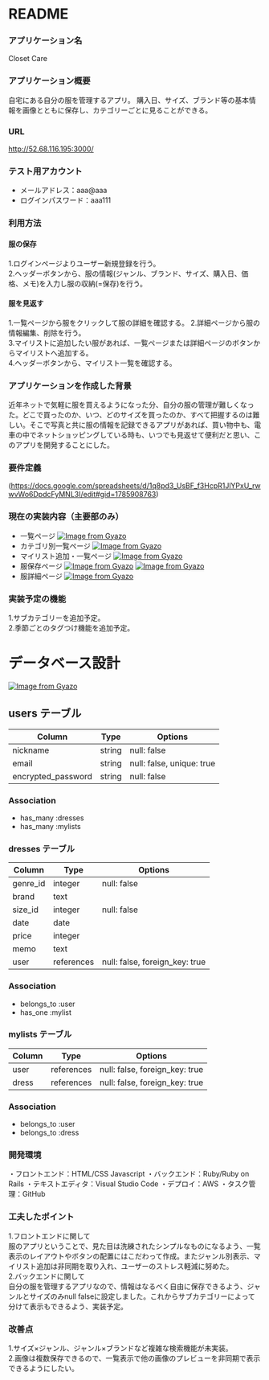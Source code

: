 # README
### アプリケーション名  
Closet Care  

### アプリケーション概要  
自宅にある自分の服を管理するアプリ。
購入日、サイズ、ブランド等の基本情報を画像とともに保存し、カテゴリーごとに見ることができる。  

### URL 
  http://52.68.116.195:3000/  

### テスト用アカウント  
- メールアドレス：aaa@aaa
- ログインパスワード：aaa111  

### 利用方法  
#### 服の保存  
1.ログインページよりユーザー新規登録を行う。  
2.ヘッダーボタンから、服の情報(ジャンル、ブランド、サイズ、購入日、価格、メモ)を入力し服の収納(=保存)を行う。

#### 服を見返す  
1.一覧ページから服をクリックして服の詳細を確認する。
2.詳細ページから服の情報編集、削除を行う。  
3.マイリストに追加したい服があれば、一覧ページまたは詳細ページのボタンからマイリストへ追加する。  
4.ヘッダーボタンから、マイリスト一覧を確認する。  

### アプリケーションを作成した背景  
近年ネットで気軽に服を買えるようになった分、自分の服の管理が難しくなった。どこで買ったのか、いつ、どのサイズを買ったのか、すべて把握するのは難しい。そこで写真と共に服の情報を記録できるアプリがあれば、買い物中も、電車の中でネットショッピングしている時も、いつでも見返せて便利だと思い、このアプリを開発することにした。

### 要件定義  
  (https://docs.google.com/spreadsheets/d/1q8pd3_UsBF_f3HcpR1JlYPxU_rwwvWo6DpdcFyMNL3I/edit#gid=1785908763)

### 現在の実装内容（主要部のみ）  
- 一覧ページ
[![Image from Gyazo](https://i.gyazo.com/ec1ccec3c3beceaad84b4005c634673d.gif)](https://gyazo.com/ec1ccec3c3beceaad84b4005c634673d)
- カテゴリ別一覧ページ
[![Image from Gyazo](https://i.gyazo.com/1074de112ae984cb99aa75f48768181f.gif)](https://gyazo.com/1074de112ae984cb99aa75f48768181f)
- マイリスト追加・一覧ページ
[![Image from Gyazo](https://i.gyazo.com/b478751a139c314b7ea45d437c5c85cd.gif)](https://gyazo.com/b478751a139c314b7ea45d437c5c85cd)
- 服保存ページ
[![Image from Gyazo](https://i.gyazo.com/c85b9b3ab7c399269ddffc0847a6b70d.png)](https://gyazo.com/c85b9b3ab7c399269ddffc0847a6b70d)
[![Image from Gyazo](https://gyazo.com/9c4ae94d69af412f0f74cda0ff274e2a.png)](https://gyazo.com/9c4ae94d69af412f0f74cda0ff274e2a)
- 服詳細ページ
[![Image from Gyazo](https://i.gyazo.com/ef0d9c37f53bd7a01a0c20bec68e84ea.png)](https://gyazo.com/ef0d9c37f53bd7a01a0c20bec68e84ea)  

### 実装予定の機能  
1.サブカテゴリーを追加予定。  
2.季節ごとのタグつけ機能を追加予定。  

# データベース設計 
 [![Image from Gyazo](https://i.gyazo.com/dc91def7fc8543689e919ce4f75f884d.png)](https://gyazo.com/dc91def7fc8543689e919ce4f75f884d)

## users テーブル  
| Column             | Type    | Options                   |
| ------------------ | ------- | ------------------------- |
| nickname           | string  | null: false               |
| email              | string  | null: false, unique: true |
| encrypted_password | string  | null: false               |


### Association  
- has_many :dresses
- has_many :mylists  

### dresses テーブル  
| Column      | Type       | Options                        |
| ----------- | ---------- | -------------------------------|
| genre_id    | integer    | null: false                    |
| brand       | text       |                                |
| size_id     | integer    | null: false                    |
| date        | date       |                                |
| price       | integer    |                                |
| memo        | text       |                                |
| user        | references | null: false, foreign_key: true |

### Association  
- belongs_to :user
- has_one :mylist  

### mylists テーブル  
| Column      | Type       | Options                        |
| ----------- | ---------- | -------------------------------|
| user        | references | null: false, foreign_key: true |
| dress       | references | null: false, foreign_key: true |

### Association
- belongs_to :user
- belongs_to :dress

### 開発環境  
・フロントエンド：HTML/CSS Javascript
・バックエンド：Ruby/Ruby on Rails
・テキストエディタ：Visual Studio Code
・デプロイ：AWS
・タスク管理：GitHub  


### 工夫したポイント  
1.フロントエンドに関して  
服のアプリということで、見た目は洗練されたシンプルなものになるよう、一覧表示のレイアウトやボタンの配置にはこだわって作成。またジャンル別表示、マイリスト追加は非同期を取り入れ、ユーザーのストレス軽減に努めた。  
2.バックエンドに関して  
自分の服を管理するアプリなので、情報はなるべく自由に保存できるよう、ジャンルとサイズのみnull falseに設定しました。これからサブカテゴリーによって分けて表示もできるよう、実装予定。  

### 改善点 
1.サイズ×ジャンル、ジャンル×ブランドなど複雑な検索機能が未実装。  
2.画像は複数保存できるので、一覧表示で他の画像のプレビューを非同期で表示できるようにしたい。  

